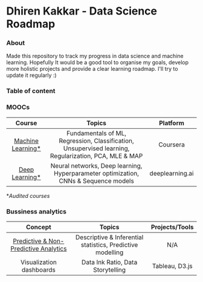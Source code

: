 # Dhiren Kakkar - Data Science Roadmap


### About

Made this repository to track my progress in data science and machine learning. Hopefully It would be a good tool to organise my goals, develop more holistic projects and provide a clear learning roadmap. I'll try to update it regularly :)

### Table of content


### MOOCs 
| Course | Topics | Platform |
| :------------: | :---: | :-----: |
| [Machine Learning*](https://www.coursera.org/learn/machine-learning) | Fundamentals of ML, Regression, Classification, Unsupervised learning, Regularization, PCA, MLE & MAP | Coursera |
| [Deep Learning*](https://www.coursera.org/specializations/deep-learning) | Neural networks, Deep learning, Hyperparameter optimization, CNNs & Sequence models | deeplearning.ai |

**Audited courses*

### Bussiness analytics

| Concept | Topics | Projects/Tools |
| :------------: | :---: | :-----: |
| [Predictive & Non-Predictive Analytics](https://www.forbes.com/sites/piyankajain/2012/05/01/the-power-of-non-predictive-analytics/#5cb247587909) | Descriptive & Inferential statistics, Predictive modelling | N/A |
| Visualization dashboards | Data Ink Ratio, Data Storytelling | Tableau, D3.js |

 
